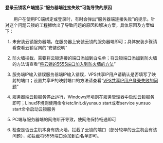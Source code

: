 #### 登录云锁客户端提示“服务器端连接失败”可能导致的原因

&emsp;&emsp;用户在使用PC端绑定或登录时，有时会弹出“服务器端连接失败”的提示。针对这个问题云锁的工程狮给出了导致问题的原因和解决方案。具体原因及方案如下：

1.  未安装云锁服务器端，在服务器上安装云锁的服务器端即可；具体安装步骤请看查看云锁官网的“安装说明”

2. 防火墙拦截，需要将云锁连接的端口添加到白名单；将云锁端口添加到防火墙的方法请查看“[将云锁的5555端口加入到防火墙的方法](/chang_jian_wen_ti/将云锁的5555端口添加到防火墙的方法.md)”

3.  服务端IP输入错误服务器端IP输入错误，VPS共享IP用户请确认是否填写了映射的端口；设置共享IP的映射端口的方法请查看“[VPS共享IP用户登录失败的问题](/chang_jian_wen_ti/VPS共享IP用户登录失败的问题.md)”

4.  服务器端云锁服务停止运行，Windows环境则在服务管理器中启动云锁服务即可；Linux环境则使用命令/etc/init.d/yunsuo start或者service yunsuo start命令启动云锁服务

5. PC端与服务器端的网络断开导致，使网络保持畅通即可

6. 检查是否云主机本身有防火墙，拦截了云锁的端口（部分较早的云主机会有该问题），如拦截将5555端口添加到白名单即可。